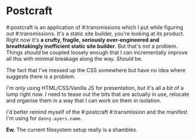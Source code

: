 # Postcraft

#:postcraft is an application of #:transmissions which I put while figuring out #:transmissions. It's a static site builder, you're looking at its product. Right now it's **a crufty, fragile, seriously over-engineered and breathtakingly inefficient static site builder**. But that's not a problem. Things *should* be coupled loosely enough that I can incrementally improve all this with minimal breakage along the way. *Should* be.

The fact that I've messed up the CSS somewhere but have no idea where suggests there *is* a problem.

I'm only using HTML/CSS/Vanilla JS for presentation, but it's all a bit of a lump right now. I need to tease out the bits that are actually in use, relocate and organise them in a way that I can work on them in isolation.

I'd better remind myself of the #:postcraft #:transmission and the manifest I'm using for `danny.ayers.name`.

**Ew.** The current filesystem setup really is a shambles.
